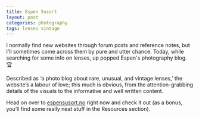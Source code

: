 ```yaml
---
title: Espen Susort
layout: post
categories: photography
tags: lenses vintage
---
```


I normally find new websites through forum posts and reference notes, but I'll sometimes come across them by pure and utter chance. Today, while searching for some info on lenses, up popped Espen's photography blog. 🏆

Described as ‘a photo blog about rare, unusual, and vintage lenses,’ the website’s a labour of love; this much is obvious, from the attention-grabbing details of the visuals to the informative and well written content.

Head on over to [espensusort.no](https://espensusort.no/) right now and check it out (as a bonus, you’ll find some really neat stuff in the Resources section).
